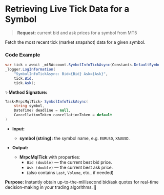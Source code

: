 # Retrieving Live Tick Data for a Symbol

> **Request:** current bid and ask prices for a symbol from MT5

Fetch the most recent tick (market snapshot) data for a given symbol.

### Code Example

```csharp
var tick = await _mt5Account.SymbolInfoTickAsync(Constants.DefaultSymbol);
_logger.LogInformation(
    "SymbolInfoTickAsync: Bid={Bid} Ask={Ask}",
    tick.Bid,
    tick.Ask);
```

✨**Method Signature:**
```csharp
Task<MrpcMqlTick> SymbolInfoTickAsync(
    string symbol,
    DateTime? deadline = null,
    CancellationToken cancellationToken = default
)
```

* **Input:**
    * **symbol (string):** the symbol name, e.g. `EURUSD`, `XAUUSD`.

* **Output:**
    * **MrpcMqlTick** with properties:
      * `Bid (double)` — the current best bid price.
      * `Ask (double)` — the current best ask price.
      * (also contains `Last`, `Volume`, etc., if needed)

**Purpose:** Instantly obtain up-to-the-millisecond bid/ask quotes for real-time decision-making in your trading algorithms. 🚀
